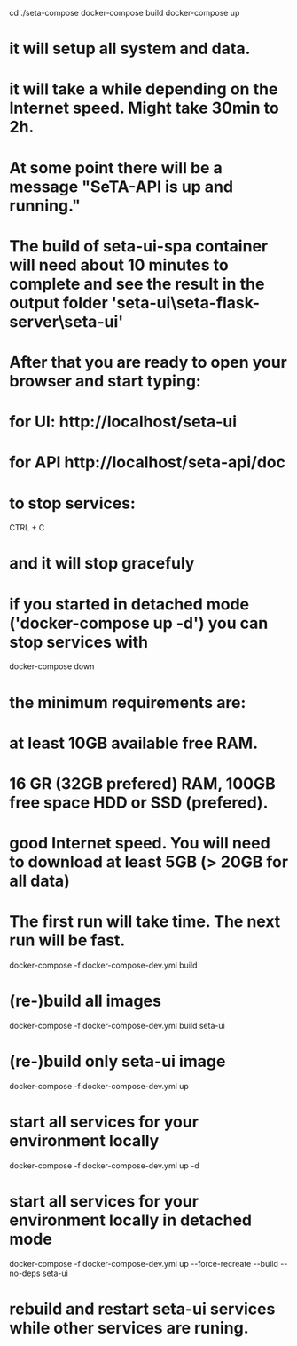 cd ./seta-compose
docker-compose build
docker-compose up

# it will setup all system and data.
# it will take a while depending on the Internet speed. Might take 30min to 2h.
# At some point there will be a message "SeTA-API is up and running."
# The build of seta-ui-spa container will need about 10 minutes to complete and see the result in the output folder 'seta-ui\seta-flask-server\seta-ui'
# After that you are ready to open your browser and start typing:  
# for UI: http://localhost/seta-ui
# for API http://localhost/seta-api/doc

# to stop services:

CTRL + C

# and it will stop gracefuly
# if you started in detached mode ('docker-compose up -d') you can stop services with 

docker-compose down

# the minimum requirements are:
# at least 10GB available free RAM.
# 16 GR (32GB prefered) RAM, 100GB free space HDD or SSD (prefered).
# good Internet speed. You will need to download at least 5GB (> 20GB for all data)

# The first run will take time. The next run will be fast.

docker-compose -f docker-compose-dev.yml build
# (re-)build all images

docker-compose -f docker-compose-dev.yml build seta-ui
# (re-)build only seta-ui image

docker-compose -f docker-compose-dev.yml up
# start all services for your environment locally

docker-compose -f docker-compose-dev.yml up -d
# start all services for your environment locally in detached mode

docker-compose -f docker-compose-dev.yml up  --force-recreate --build --no-deps seta-ui
# rebuild and restart seta-ui services while other services are runing. 

